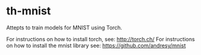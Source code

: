 # th-mnist
Attepts to train models for MNIST using Torch.

For instructions on how to install torch, see: http://torch.ch/
For instructions on how to install the mnist library see: https://github.com/andresy/mnist
